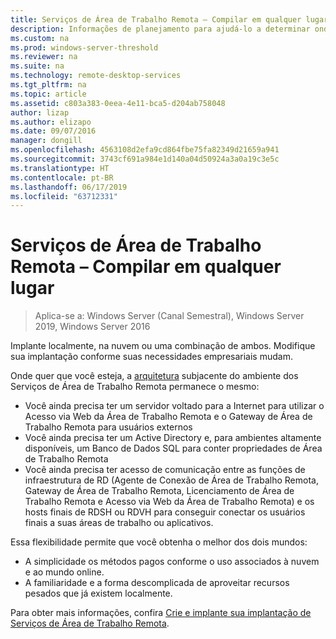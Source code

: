 ```yaml
---
title: Serviços de Área de Trabalho Remota – Compilar em qualquer lugar
description: Informações de planejamento para ajudá-lo a determinar onde hospedar sua implantação do RDS.
ms.custom: na
ms.prod: windows-server-threshold
ms.reviewer: na
ms.suite: na
ms.technology: remote-desktop-services
ms.tgt_pltfrm: na
ms.topic: article
ms.assetid: c803a383-0eea-4e11-bca5-d204ab758048
author: lizap
ms.author: elizapo
ms.date: 09/07/2016
manager: dongill
ms.openlocfilehash: 4563108d2efa9cd864fbe75fa82349d21659a941
ms.sourcegitcommit: 3743cf691a984e1d140a04d50924a3a0a19c3e5c
ms.translationtype: HT
ms.contentlocale: pt-BR
ms.lasthandoff: 06/17/2019
ms.locfileid: "63712331"
---
```

# <a name="remote-desktop-services---build-anywhere"></a>Serviços de Área de Trabalho Remota – Compilar em qualquer lugar

>Aplica-se a: Windows Server (Canal Semestral), Windows Server 2019, Windows Server 2016

Implante localmente, na nuvem ou uma combinação de ambos. Modifique sua implantação conforme suas necessidades empresariais mudam.

Onde quer que você esteja, a [arquitetura](desktop-hosting-logical-architecture.md) subjacente do ambiente dos Serviços de Área de Trabalho Remota permanece o mesmo:
- Você ainda precisa ter um servidor voltado para a Internet para utilizar o Acesso via Web da Área de Trabalho Remota e o Gateway de Área de Trabalho Remota para usuários externos
- Você ainda precisa ter um Active Directory e, para ambientes altamente disponíveis, um Banco de Dados SQL para conter propriedades de Área de Trabalho Remota
- Você ainda precisa ter acesso de comunicação entre as funções de infraestrutura de RD (Agente de Conexão de Área de Trabalho Remota, Gateway de Área de Trabalho Remota, Licenciamento de Área de Trabalho Remota e Acesso via Web da Área de Trabalho Remota) e os hosts finais de RDSH ou RDVH para conseguir conectar os usuários finais a suas áreas de trabalho ou aplicativos.

Essa flexibilidade permite que você obtenha o melhor dos dois mundos:
- A simplicidade os métodos pagos conforme o uso associados à nuvem e ao mundo online.
- A familiaridade e a forma descomplicada de aproveitar recursos pesados que já existem localmente.

Para obter mais informações, confira [Crie e implante sua implantação de Serviços de Área de Trabalho Remota](rds-build-and-deploy.md).